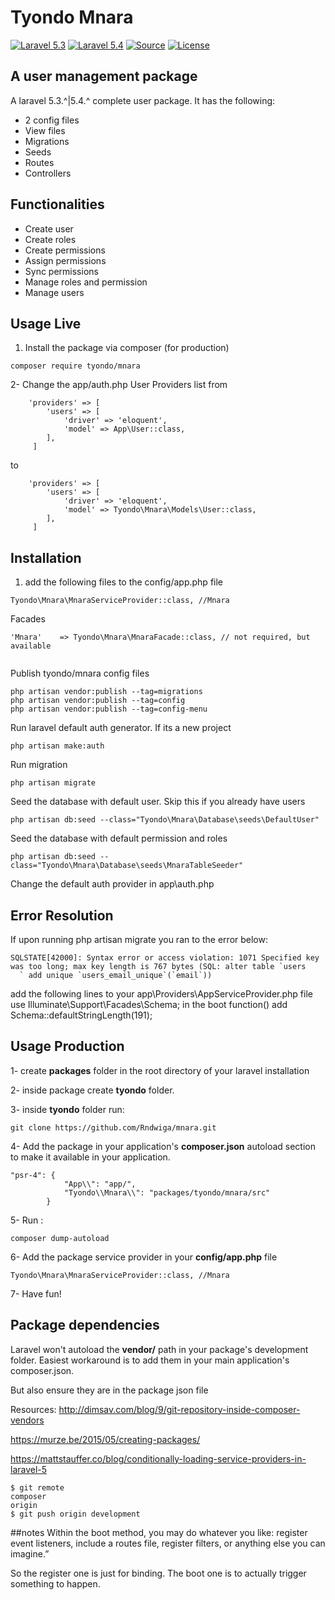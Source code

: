 Tyondo Mnara
===================
[![Laravel 5.3](https://img.shields.io/badge/Laravel--5.3-Supported-orange.svg?style=flat-square)](http://laravel.com)
[![Laravel 5.4](https://img.shields.io/badge/Laravel--5.4-Supported-brightgreen.svg?style=flat-square)](http://laravel.com)
[![Source](http://img.shields.io/badge/source-tyondo/mnara-blue.svg?style=flat-square)](https://github.com/Rndwiga/mnara)
[![License](http://img.shields.io/badge/license-MIT-brightgreen.svg?style=flat-square)](https://tldrlegal.com/license/mit-license)

## A user management package

A laravel 5.3.^|5.4.^ complete user package. It has the following:
- 2 config files
- View files
- Migrations
- Seeds
- Routes
- Controllers
## Functionalities
- Create user
- Create roles
- Create permissions
- Assign permissions
- Sync permissions
- Manage roles and permission
- Manage users
## Usage Live

1. Install the package via composer (for production)
````
composer require tyondo/mnara
````

2- Change the app/auth.php User Providers list from
````
    'providers' => [
        'users' => [
            'driver' => 'eloquent',
            'model' => App\User::class,
        ],
     ]
````
to
````
    'providers' => [
        'users' => [
            'driver' => 'eloquent',
            'model' => Tyondo\Mnara\Models\User::class,
        ],
     ]
````
## Installation
1. add the following files to the config/app.php file
````
Tyondo\Mnara\MnaraServiceProvider::class, //Mnara
````
Facades
````
'Mnara'    => Tyondo\Mnara\MnaraFacade::class, // not required, but available
    
````
Publish tyondo/mnara config files
````
php artisan vendor:publish --tag=migrations
php artisan vendor:publish --tag=config
php artisan vendor:publish --tag=config-menu
````
Run laravel default auth generator. If its a new project
````
php artisan make:auth
````
Run migration
````
php artisan migrate
````
Seed the database with default user. Skip this if you already have users
````
php artisan db:seed --class="Tyondo\Mnara\Database\seeds\DefaultUser"
````
Seed the database with default permission and roles
````
php artisan db:seed --class="Tyondo\Mnara\Database\seeds\MnaraTableSeeder"
````
Change the default auth provider in app\auth.php

## Error Resolution
If upon running php artisan migrate you ran to the error below:
````
SQLSTATE[42000]: Syntax error or access violation: 1071 Specified key was too long; max key length is 767 bytes (SQL: alter table `users
  ` add unique `users_email_unique`(`email`))
````
add the following lines to your app\Providers\AppServiceProvider.php file
use Illuminate\Support\Facades\Schema;
in the boot function() add Schema::defaultStringLength(191);
  
## Usage Production
1- create **packages** folder in the root directory of your laravel installation

2- inside package create **tyondo** folder.
 
3- inside **tyondo** folder run:
````
git clone https://github.com/Rndwiga/mnara.git
````

4- Add the package in your application's **composer.json** autoload section to make it available in your application. 
```
"psr-4": {
            "App\\": "app/",
            "Tyondo\\Mnara\\": "packages/tyondo/mnara/src"
        }
```

5- Run :

```
composer dump-autoload
```

6- Add the package service provider in your **config/app.php** file
````
Tyondo\Mnara\MnaraServiceProvider::class, //Mnara
````

7- Have fun!

## Package dependencies

Laravel won't autoload the **vendor/** path in your package's development folder. Easiest workaround is to add them in your main application's composer.json.

But also ensure they are in the package json file

Resources:
http://dimsav.com/blog/9/git-repository-inside-composer-vendors

https://murze.be/2015/05/creating-packages/

https://mattstauffer.co/blog/conditionally-loading-service-providers-in-laravel-5
````````
$ git remote
composer
origin
$ git push origin development
````````


##notes
Within the boot method, you may do whatever you like: register event listeners, include a routes file, register filters, or anything else you can imagine.”

So the register one is just for binding. The boot one is to actually trigger something to happen.